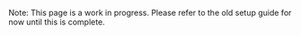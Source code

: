 Note: This page is a work in progress. Please refer to the old setup guide for now until this is complete.

